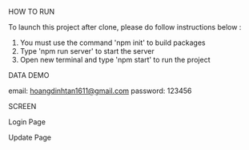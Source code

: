 HOW TO RUN

To launch this project after clone, please do follow instructions below :
1. You must use the command 'npm init' to build packages
2. Type 'npm run server' to start the server
3. Open new terminal and type 'npm start' to run the project


DATA DEMO

email: hoangdinhtan1611@gmail.com password: 123456

SCREEN

Login Page

Update Page